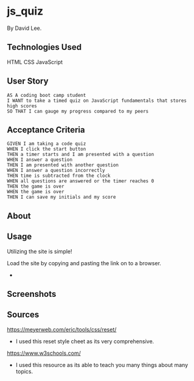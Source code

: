 # js_quiz

By David Lee.

## Technologies Used

HTML
CSS
JavaScript

## User Story


```
AS A coding boot camp student
I WANT to take a timed quiz on JavaScript fundamentals that stores high scores
SO THAT I can gauge my progress compared to my peers
```

## Acceptance Criteria

```
GIVEN I am taking a code quiz
WHEN I click the start button
THEN a timer starts and I am presented with a question
WHEN I answer a question
THEN I am presented with another question
WHEN I answer a question incorrectly
THEN time is subtracted from the clock
WHEN all questions are answered or the timer reaches 0
THEN the game is over
WHEN the game is over
THEN I can save my initials and my score
```

## About

## Usage

Utilizing the site is simple!

Load the site by copying and pasting the link on to a browser.

-

## Screenshots


## Sources

https://meyerweb.com/eric/tools/css/reset/

- I used this reset style cheet as its very comprehensive.

https://www.w3schools.com/

- I used this resource as its able to teach you many things about many topics.
